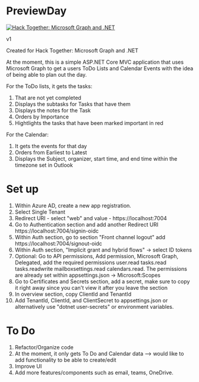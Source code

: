 <div data-iframe-width="150" data-iframe-height="270" data-share-badge-id="005d957c-13dc-43de-9291-a31999e16144" data-share-badge-host="https://www.credly.com"></div><script type="text/javascript" async src="//cdn.credly.com/assets/utilities/embed.js"></script>


# PreviewDay

[![Hack Together: Microsoft Graph and .NET](https://img.shields.io/badge/Microsoft%20-Hack--Together-orange?style=for-the-badge&logo=microsoft)](https://github.com/microsoft/hack-together)

v1

Created for Hack Together: Microsoft Graph and .NET

At the moment, this is a simple ASP.NET Core MVC application that uses Microsoft Graph to get a users ToDo Lists and Calendar Events
with the idea of being able to plan out the day. 

For the ToDo lists, it gets the tasks: 
1) That are not yet completed
2) Displays the subtasks for Tasks that have them
3) Displays the notes for the Task
4) Orders by Importance
5) Hightlights the tasks that have been marked important in red

For the Calendar:
1) It gets the events for that day
2) Orders from Earliest to Latest
2) Displays the Subject, organizer, start time, and end time within the timezone set in Outlook


# Set up

1) Within Azure AD, create a new app registration. 
2) Select Single Tenant
3) Redirect URI - select "web" and value - https://localhost:7004
4) Go to Authentication section and add another Redirect URI https://localhost:7004/signin-oidc
5) Within Auth section, go to section "Front channel logout" add https://localhost:7004/signout-oidc
6) Within Auth section, "Implicit grant and hybrid flows" -> select ID tokens
7) Optional: Go to API permissions, Add permission, Microsoft Graph, Delegated, add the required permissions 
user.read tasks.read tasks.readwrite mailboxsettings.read calendars.read.
The permissions are already set within appsettings.json -> Microsoft:Scopes
8) Go to Certificates and Secrets section, add a secret, make sure to copy it right away since you can't view it after you leave the section
9) In overview section, copy ClientId and TenantId
10) Add TenantId, ClientId, and ClientSecret to appsettings.json or alternatively use "dotnet user-secrets" or environment variables.

# To Do

1) Refactor/Organize code
2) At the moment, it only gets To Do and Calendar data --> would like to add functionality to be able to create/edit
3) Improve UI
4) Add more features/components such as email, teams, OneDrive.



